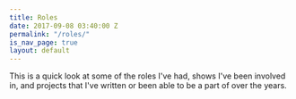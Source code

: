 ```yaml
---
title: Roles
date: 2017-09-08 03:40:00 Z
permalink: "/roles/"
is_nav_page: true
layout: default
---
```


This is a quick look at some of the roles I've had, shows I've been involved in, and projects that I've written or been able to be a part of over the years.